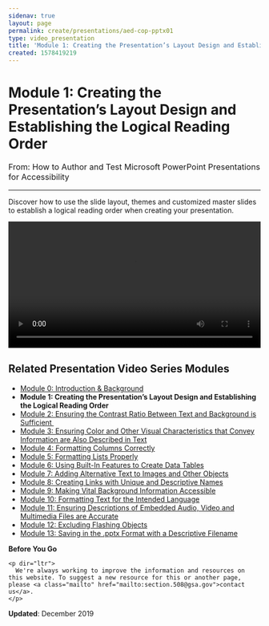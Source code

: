 ```yaml
---
sidenav: true
layout: page
permalink: create/presentations/aed-cop-pptx01
type: video_presentation
title: 'Module 1: Creating the Presentation’s Layout Design and Establishing the Logical Reading Order'
created: 1578419219
---
```


# Module 1: Creating the Presentation&rsquo;s Layout Design and Establishing the Logical Reading Order

<p style="font-size:115%">
  From: How to Author and Test Microsoft PowerPoint Presentations for Accessibility
</p>

* * *

Discover how to use the slide layout, themes and customized master slides to establish a logical reading order when creating your presentation.

<video controls="controls" data-vscid="3qesx4ovd" style="width: 100%;"><source src="https://assets.section508.gov/files/aed-cop-ppt-m01.mp4" type="video/mp4" /></video>

## Related Presentation Video Series Modules

  * [Module 0: Introduction & Background][1]
  * **Module 1: Creating the Presentation&rsquo;s Layout Design and Establishing the Logical Reading Order**
  * [Module 2: Ensuring the Contrast Ratio Between Text and Background is Sufficient&nbsp;][2]
  * [Module 3: Ensuring Color and Other Visual Characteristics that Convey Information are Also Described in Text][3]
  * [Module 4: Formatting Columns Correctly][4]
  * [Module 5: Formatting Lists Properly][5]
  * [Module 6: Using Built-In Features to Create Data Tables][6]
  * [Module 7: Adding Alternative Text to Images and Other Objects][7]
  * [Module 8: Creating Links with Unique and Descriptive Names][8]
  * [Module 9: Making Vital Background Information Accessible][9]
  * [Module 10: Formatting Text for the Intended Language][10]
  * [Module 11: Ensuring Descriptions of Embedded Audio, Video and Multimedia Files are Accurate][11]
  * [Module 12: Excluding Flashing Objects][12]
  * [Module 13: Saving in the .pptx Format with a Descriptive Filename][13]

<div class="panel panel-default">
  <div class="panel-body">
    <strong>Before You Go</strong>
    
    <p dir="ltr">
      We're always working to improve the information and resources on this website. To suggest a new resource for this or another page, please <a class="mailto" href="mailto:section.508@gsa.gov">contact us</a>.
    </p>
  </div>
</div>

**Updated**: December 2019

 [1]: /create/presentations/aed-cop-pptx00
 [2]: /create/presentations/aed-cop-pptx02
 [3]: /create/presentations/aed-cop-pptx03
 [4]: /create/presentations/aed-cop-pptx04
 [5]: /create/presentations/aed-cop-pptx05
 [6]: /create/presentations/aed-cop-pptx06
 [7]: /create/presentations/aed-cop-pptx07
 [8]: /create/presentations/aed-cop-pptx08
 [9]: /create/presentations/aed-cop-pptx09
 [10]: /create/presentations/aed-cop-pptx10
 [11]: /create/presentations/aed-cop-pptx11
 [12]: /create/presentations/aed-cop-pptx12
 [13]: /create/presentations/aed-cop-pptx13